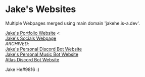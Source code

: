 # Jake's Websites

Multiple Webpages merged using main domain 'jakehe.is-a.dev'.

[Jake's Portfolio Website](https://jakehe.is-a.dev) < 
<br>
[Jake's Socials Webpage](https://jakehe.is-a.dev/socials)
<br>
*ARCHIVED*:
<br>
[Jake's Personal Discord Bot Website](https://jakehe.is-a.dev/Jakes-Bot) 
<br>
[Jake's Personal Music Bot Website](https://jakehe.is-a.dev/Jakes-Musicbot)
<br>
[Atlas Discord Bot Website](https://jakehe.is-a.dev/Atlas-Bot)



Jake He#9816 :)
